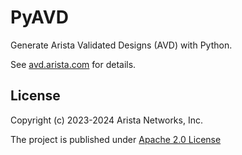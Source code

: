 <!--
  ~ Copyright (c) 2023-2025 Arista Networks, Inc.
  ~ Use of this source code is governed by the Apache License 2.0
  ~ that can be found in the LICENSE file.
  -->

# PyAVD

Generate Arista Validated Designs (AVD) with Python.

See [avd.arista.com](https://avd.arista.com/stable/docs/pyavd.html) for details.

## License

Copyright (c) 2023-2024 Arista Networks, Inc.

The project is published under [Apache 2.0 License](https://github.com/aristanetworks/avd/blob/devel/ansible_collections/arista/avd/LICENSE)
